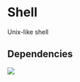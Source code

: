# Shell
Unix-like shell

## Dependencies
<img src="https://img.shields.io/badge/Xterm-372-lightgrey?style=for-the-badge&logo=appveyor">